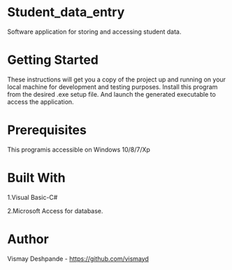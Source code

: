 # Student_data_entry
Software application for storing and accessing student data.

# Getting Started
These instructions will get you a copy of the project up and running on your local machine for development and testing purposes. Install this program from the desired .exe setup file. And launch the generated executable to access the application.

# Prerequisites
This programis accessible on Windows 10/8/7/Xp

# Built With
  1.Visual Basic-C#
  
  2.Microsoft Access for database.

# Author
Vismay Deshpande - https://github.com/vismayd
